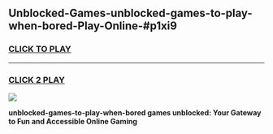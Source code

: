 
## Unblocked-Games-unblocked-games-to-play-when-bored-Play-Online-#p1xi9
<h3>
<a href="https://premium.freeplayer.one?title=unblocked-games-to-play-when-bored&ref=27F">CLICK TO PLAY</a></h3>
<hr>

<h3>
<a href="https://premium.freeplayer.one?title=unblocked-games-to-play-when-bored&ref=27F">CLICK 2 PLAY</a>
  
</h3>

<a href="https://premium.freeplayer.one?title=unblocked-games-to-play-when-bored&ref=27F"><img src="https://clearcache.store/games.png"></a>


**unblocked-games-to-play-when-bored games unblocked: Your Gateway to Fun and Accessible Online Gaming**
